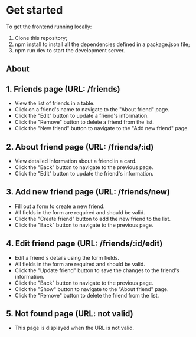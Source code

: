 # Get started

To get the frontend running locally:

1. Clone this repository;
2. npm install to install all the dependencies defined in a package.json file;
3. npm run dev to start the development server.

## About

## 1. Friends page (URL: /friends)

- View the list of friends in a table.
- Click on a friend's name to navigate to the "About friend" page.
- Click the "Edit" button to update a friend's information.
- Click the "Remove" button to delete a friend from the list.
- Click the "New friend" button to navigate to the "Add new friend" page.

## 2. About friend page (URL: /friends/:id)

- View detailed information about a friend in a card.
- Click the "Back" button to navigate to the previous page.
- Click the "Edit" button to update the friend's information.

## 3. Add new friend page (URL: /friends/new)

- Fill out a form to create a new friend.
- All fields in the form are required and should be valid.
- Click the "Create friend" button to add the new friend to the list.
- Click the "Back" button to navigate to the previous page.

## 4. Edit friend page (URL: /friends/:id/edit)

- Edit a friend's details using the form fields.
- All fields in the form are required and should be valid.
- Click the "Update friend" button to save the changes to the friend's information.
- Click the "Back" button to navigate to the previous page.
- Click the "Show" button to navigate to the "About friend" page.
- Click the "Remove" button to delete the friend from the list.

## 5. Not found page (URL: not valid)

- This page is displayed when the URL is not valid.
